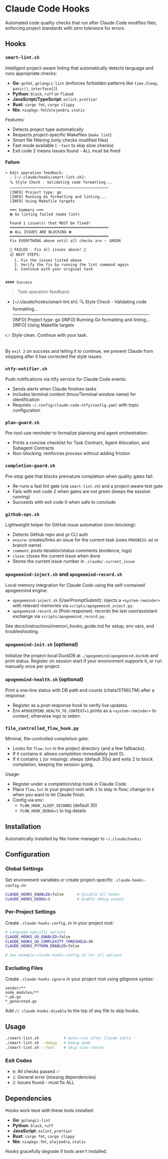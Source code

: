 # Claude Code Hooks

Automated code quality checks that run after Claude Code modifies files, enforcing project standards with zero tolerance for errors.

## Hooks

### `smart-lint.sh`
Intelligent project-aware linting that automatically detects language and runs appropriate checks:
- **Go**: `gofmt`, `golangci-lint` (enforces forbidden patterns like `time.Sleep`, `panic()`, `interface{}`)
- **Python**: `black`, `ruff` or `flake8`
- **JavaScript/TypeScript**: `eslint`, `prettier`
- **Rust**: `cargo fmt`, `cargo clippy`
- **Nix**: `nixpkgs-fmt`/`alejandra`, `statix`

Features:
- Detects project type automatically
- Respects project-specific Makefiles (`make lint`)
- Smart file filtering (only checks modified files)
- Fast mode available (`--fast` to skip slow checks)
- Exit code 2 means issues found - ALL must be fixed

#### Failure

```
> Edit operation feedback:
  - [~/.claude/hooks/smart-lint.sh]:
  🔍 Style Check - Validating code formatting...
  ────────────────────────────────────────────
  [INFO] Project type: go
  [INFO] Running Go formatting and linting...
  [INFO] Using Makefile targets

  ═══ Summary ═══
  ❌ Go linting failed (make lint)

  Found 1 issue(s) that MUST be fixed!
  ════════════════════════════════════════════
  ❌ ALL ISSUES ARE BLOCKING ❌
  ════════════════════════════════════════════
  Fix EVERYTHING above until all checks are ✅ GREEN

  🛑 FAILED - Fix all issues above! 🛑
  📋 NEXT STEPS:
    1. Fix the issues listed above
    2. Verify the fix by running the lint command again
    3. Continue with your original task
```
```

#### Success

```
> Task operation feedback:
  - [~/.claude/hooks/smart-lint.sh]:
  🔍 Style Check - Validating code formatting...
  ────────────────────────────────────────────
  [INFO] Project type: go
  [INFO] Running Go formatting and linting...
  [INFO] Using Makefile targets

  👉 Style clean. Continue with your task.
```
```

By `exit 2` on success and telling it to continue, we prevent Claude from stopping after it has corrected
the style issues.

### `ntfy-notifier.sh`
Push notifications via ntfy service for Claude Code events:
- Sends alerts when Claude finishes tasks
- Includes terminal context (tmux/Terminal window name) for identification
- Requires `~/.config/claude-code-ntfy/config.yaml` with topic configuration

### `plan-guard.sh`
Pre-tool-use reminder to formalize planning and agent orchestration:
- Prints a concise checklist for Task Contract, Agent Allocation, and Subagent Contracts
- Non-blocking; reinforces process without adding friction

### `completion-guard.sh`
Pre-stop gate that blocks premature completion when quality gates fail:
- Re-runs a fast lint gate (via `smart-lint.sh`) and a project-aware test gate
- Fails with exit code 2 when gates are not green (keeps the session running)
- Succeeds with exit code 0 when safe to conclude

### `github-ops.sh`
Lightweight helper for GitHub issue automation (non-blocking):
- Detects GitHub repo and `gh` CLI auth
- `ensure`: creates/links an issue for the current task (uses `PROGRESS.md` or branch name)
- `comment`: posts iteration/status comments (evidence, logs)
- `close`: closes the current issue when done
- Stores the current issue number in `.claude/.current_issue`

### `apogeemind-inject.sh` and `apogeemind-record.sh`
Local memory integration for Claude Code using the self-contained apogeemind engine:
- `apogeemind-inject.sh` (UserPromptSubmit): injects a `<system-reminder>` with relevant memories via `scripts/apogeemind_inject.py`.
- `apogeemind-record.sh` (Post-response): records the last user/assistant exchange via `scripts/apogeemind_record.py`.

See docs/instructions/memori_hooks_guide.md for setup, env vars, and troubleshooting.

### `apogeemind-init.sh` (optional)
Initialize the project-local DuckDB at `./apogeemind/apogeemind.duckdb` and print status. Register on session start if your environment supports it, or run manually once per project.

### `apogeemind-health.sh` (optional)
Print a one-line status with DB path and counts (chats/STM/LTM) after a response:
- Register as a post-response hook to verify live updates.
- Env `APOGEEMIND_HEALTH_TO_CONTEXT=1` prints as a `<system-reminder>` to context; otherwise logs to stderr.

### `file_controlled_flow_hook.py`
Minimal, file-controlled completion gate:
- Looks for `flow.txt` in the project directory (and a few fallbacks).
- If it contains `0`: allows completion immediately (exit 0).
- If it contains `1` (or missing): sleeps (default 30s) and exits 2 to block completion, keeping the session going.

Usage:
- Register under a completion/stop hook in Claude Code.
- Place `flow.txt` in your project root with `1` to stay in flow; change to `0` when you want to let Claude finish.
- Config via env:
  - `FLOW_HOOK_SLEEP_SECONDS` (default 30)
  - `FLOW_HOOK_DEBUG=1` to log details

## Installation

Automatically installed by Nix home-manager to `~/.claude/hooks/`

## Configuration

### Global Settings
Set environment variables or create project-specific `.claude-hooks-config.sh`:

```bash
CLAUDE_HOOKS_ENABLED=false      # Disable all hooks
CLAUDE_HOOKS_DEBUG=1            # Enable debug output
```

### Per-Project Settings
Create `.claude-hooks-config.sh` in your project root:

```bash
# Language-specific options
CLAUDE_HOOKS_GO_ENABLED=false
CLAUDE_HOOKS_GO_COMPLEXITY_THRESHOLD=30
CLAUDE_HOOKS_PYTHON_ENABLED=false

# See example-claude-hooks-config.sh for all options
```

### Excluding Files
Create `.claude-hooks-ignore` in your project root using gitignore syntax:

```
vendor/**
node_modules/**
*.pb.go
*_generated.go
```

Add `// claude-hooks-disable` to the top of any file to skip hooks.

## Usage

```bash
./smart-lint.sh           # Auto-runs after Claude edits
./smart-lint.sh --debug   # Debug mode
./smart-lint.sh --fast    # Skip slow checks
```

### Exit Codes
- `0`: All checks passed ✅
- `1`: General error (missing dependencies)
- `2`: Issues found - must fix ALL

## Dependencies

Hooks work best with these tools installed:
- **Go**: `golangci-lint`
- **Python**: `black`, `ruff`
- **JavaScript**: `eslint`, `prettier` 
- **Rust**: `cargo fmt`, `cargo clippy`
- **Nix**: `nixpkgs-fmt`, `alejandra`, `statix`

Hooks gracefully degrade if tools aren't installed.
